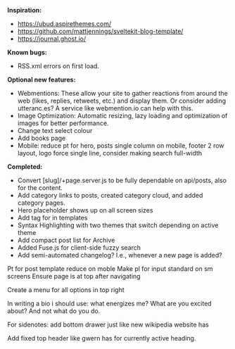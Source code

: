 **Inspiration:**
- https://ubud.aspirethemes.com/
- https://github.com/mattjennings/sveltekit-blog-template/
- https://journal.ghost.io/

**Known bugs:**
- RSS.xml errors on first load.

**Optional new features:**
- Webmentions: These allow your site to gather reactions from around the web (likes, replies, retweets, etc.) and display them. Or consider adding utteranc.es? A service like webmention.io can help with this.
- Image Optimization: Automatic resizing, lazy loading and optimization of images for better performance.
- Change text select colour
- Add books page
- Mobile: reduce pt for hero, posts single column on mobile, footer 2 row layout, logo force single line, consider making search full-width

**Completed:**
- Convert [slug]/+page.server.js to be fully dependable on api/posts, also for the content.
- Add category links to posts, created category cloud, and added category pages.
- Hero placeholder shows up on all screen sizes
- Add <A> tag for in templates
- Syntax Highlighting with two themes that switch depending on active theme
- Add compact post list for Archive
- Added Fuse.js for client-side fuzzy search
- Add semi-automated changelog? I.e., whenever a new page is added?

Pt for post template reduce on moble
Make pl for input standard on sm screens
Ensure page is at top after navigating

Create a menu for all options in top right 

In writing a bio i should use: what energizes me? What are you excited about? And not what do you do. 

For sidenotes: add bottom drawer just like new wikipedia website has

Add fixed top header like gwern has for currently active heading. 